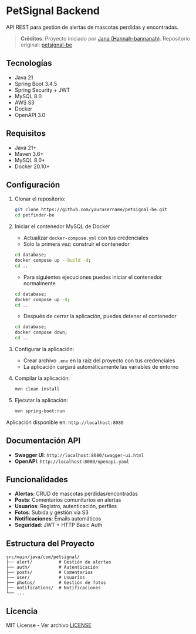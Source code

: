 # PetSignal Backend

API REST para gestión de alertas de mascotas perdidas y encontradas.

> **Créditos**: Proyecto iniciado por [Jana (Hannah-bannanah)](https://github.com/Hannah-bannanah). 
> Repositorio original: [petsignal-be](https://github.com/Hannah-bannanah/petsignal-be)

## Tecnologías

- Java 21
- Spring Boot 3.4.5
- Spring Security + JWT
- MySQL 8.0
- AWS S3
- Docker
- OpenAPI 3.0

## Requisitos

- Java 21+
- Maven 3.6+
- MySQL 8.0+
- Docker 20.10+

## Configuración

1. Clonar el repositorio:
   ```bash
   git clone https://github.com/yourusername/petsignal-be.git
   cd petfinder-be
   ```

2. Iniciar el contenedor MySQL de Docker
   - Actualizar `docker-compose.yml` con tus credenciales
   - Solo la primera vez: construir el contenedor
   ```bash
   cd database;
   docker compose up --build -d;
   cd ..
   ```
   - Para siguientes ejecuciones puedes iniciar el contenedor normalmente
   ```bash
   cd database;
   docker compose up -d;
   cd ..
   ```
   - Después de cerrar la aplicación, puedes detener el contenedor
   ```bash
   cd database;
   docker compose down;
   cd ..
   ```

3. Configurar la aplicación:
   - Crear archivo `.env` en la raíz del proyecto con tus credenciales
   - La aplicación cargará automáticamente las variables de entorno

4. Compilar la aplicación:
   ```bash
   mvn clean install
   ```

5. Ejecutar la aplicación:
   ```bash
   mvn spring-boot:run
   ```

Aplicación disponible en: `http://localhost:8080`

## Documentación API

- **Swagger UI**: `http://localhost:8080/swagger-ui.html`
- **OpenAPI**: `http://localhost:8080/openapi.yaml`

## Funcionalidades

- **Alertas**: CRUD de mascotas perdidas/encontradas
- **Posts**: Comentarios comunitarios en alertas
- **Usuarios**: Registro, autenticación, perfiles
- **Fotos**: Subida y gestión vía S3
- **Notificaciones**: Emails automáticos
- **Seguridad**: JWT + HTTP Basic Auth

## Estructura del Proyecto

```
src/main/java/com/petsignal/
├── alert/          # Gestión de alertas
├── auth/           # Autenticación
├── posts/          # Comentarios
├── user/           # Usuarios
├── photos/         # Gestión de fotos
├── notifications/  # Notificaciones
└── ...
```

## Licencia

MIT License - Ver archivo [LICENSE](LICENSE)
